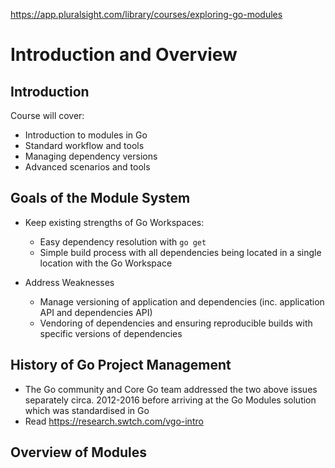 https://app.pluralsight.com/library/courses/exploring-go-modules

# Introduction and Overview
## Introduction
Course will cover:
- Introduction to modules in Go
- Standard workflow and tools
- Managing dependency versions
- Advanced scenarios and tools

## Goals of the Module System
- Keep existing strengths of Go Workspaces:
  - Easy dependency resolution with `go get`
  - Simple build process with all dependencies being located in a single location with the Go Workspace

- Address Weaknesses
  - Manage versioning of application and dependencies (inc. application API and dependencies API)
  - Vendoring of dependencies and ensuring reproducible builds with specific versions of dependencies

## History of Go Project Management
- The Go community and Core Go team addressed the two above issues separately circa. 2012-2016 before arriving at the Go Modules solution which was standardised in Go
- Read https://research.swtch.com/vgo-intro

## Overview of Modules
